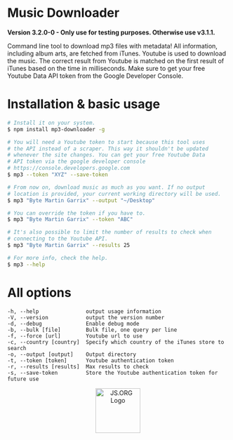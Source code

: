 
<h1>Music Downloader</h1>

**Version 3.2.0-0 - Only use for testing purposes. Otherwise use v3.1.1.**

Command line tool to download mp3 files with metadata! All information, including album arts, are fetched from iTunes. Youtube is used to download the music. The correct result from Youtube is matched on the first result of iTunes based on the time in milliseconds. Make sure to get your free Youtube Data API token from the Google Developer Console.

# Installation & basic usage
```sh
# Install it on your system.
$ npm install mp3-downloader -g

# You will need a Youtube token to start because this tool uses
# the API instead of a scraper. This way it shouldn't be updated
# whenever the site changes. You can get your free Youtube Data
# API token via the google developer console
# https://console.developers.google.com
$ mp3 --token "XYZ" --save-token

# From now on, download music as much as you want. If no output
# location is provided, your current working directory will be used.
$ mp3 "Byte Martin Garrix" --output "~/Desktop"

# You can override the token if you have to.
$ mp3 "Byte Martin Garrix" --token "ABC"

# It's also possible to limit the number of results to check when
# connecting to the Youtube API.
$ mp3 "Byte Martin Garrix" --results 25

# For more info, check the help.
$ mp3 --help
```

# All options
    -h, --help               output usage information
    -V, --version            output the version number
    -d, --debug              Enable debug mode
    -b, --bulk [file]        Bulk file, one query per line
    -f, --force [url]        Youtube url to use
    -c, --country [country]  Specify which country of the iTunes store to search
    -o, --output [output]    Output directory
    -t, --token [token]      Youtube authentication token
    -r, --results [results]  Max results to check
    -s, --save-token         Store the Youtube authentication token for future use


<p align="center">
  <a href="https://js.org" target="_blank" title="JS.ORG | JavaScript Community">
  <img src="https://logo.js.org/dark_horz.png" width="102" alt="JS.ORG Logo"/></a>
</p>

